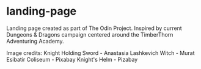 # landing-page
Landing page created as part of The Odin Project. Inspired by current Dungeons & Dragons campaign centered around the TimberThorn Adventuring Academy.

Image credits:
Knight Holding Sword - Anastasia Lashkevich
Witch - Murat Esibatir
Coliseum - Pixabay
Knight's Helm - Pizabay